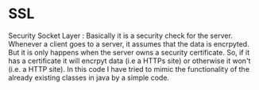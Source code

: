 # SSL 
Security Socket Layer : Basically it is a security check for the server. Whenever a client goes to a server, it assumes that the data is encrpyted. But it is only happens when the server owns a security certificate.
So, if it has a certificate it will encrpyt data (i.e a HTTPs site) or otherwise it won't (i.e. a HTTP site).
In this code I have tried to mimic the functionality of the already existing classes in java by a simple code.
